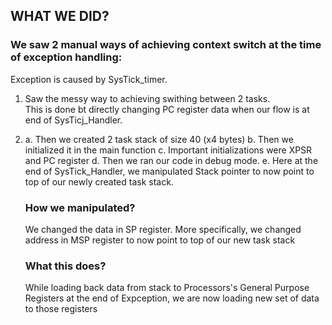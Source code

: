 ## WHAT WE DID?
### We saw 2 manual ways of achieving context switch at the time of exception handling:   
Exception is caused by SysTick_timer.  

1. Saw the messy way to achieving swithing between 2 tasks.  
   This is done bt directly changing PC register data when 
   our flow is at end of SysTicj_Handler.
   
2. a. Then we created 2 task stack of size 40 (x4 bytes)
   b. Then we initialized it in the main function 
   c. Important initializations were XPSR and PC register
   d. Then we ran our code in debug mode. 
   e. Here at the end of SysTick_Handler, we manipulated Stack pointer to
      now point to top of our newly created task stack.
      ### How we manipulated?
      We changed the data in SP register. 
      More specifically, we changed address in MSP register to now point to top of our new task stack
      ### What this does?
      While loading back data from stack to Processors's General Purpose Registers at the end of
      Expception, we are now loading new set of data to those registers
